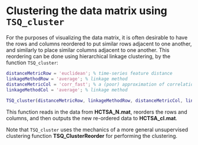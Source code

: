 # Clustering the data matrix using `TSQ_cluster`
<!--{#sec:clustering}-->

For the purposes of visualizing the data matrix, it is often desirable to have the rows and columns reordered to put similar rows adjacent to one another, and similarly to place similar columns adjacent to one another.
This reordering can be done using hierarchical linkage clustering, by the function `TSQ_cluster`:

```matlab
distanceMetricRow = 'euclidean'; % time-series feature distance
linkageMethodRow = 'average'; % linkage method
distanceMetricCol = 'corr_fast'; % a (poor) approximation of correlations with NaNs
linkageMethodCol = 'average'; % linkage method
    
TSQ_cluster(distanceMetricRow, linkageMethodRow, distanceMetricCol, linkageMethodCol);
```

This function reads in the data from **HCTSA_N.mat**, reorders the rows and columns, and then outputs the new re-ordered data to **HCTSA_cl.mat**.

Note that `TSQ_cluster` uses the mechanics of a more general unsupervised clustering function **TSQ_ClusterReorder** for performing the clustering.
